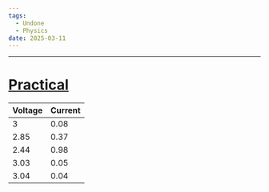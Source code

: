 ```yaml
---
tags:
  - Undone
  - Physics
date: 2025-03-11
---
```

---  
# <u><b>Practical</b></u>  
  
| Voltage | Current |  
| ------- | ------- |  
| 3       | 0.08    |  
| 2.85    | 0.37    |  
| 2.44    | 0.98    |  
| 3.03    | 0.05    |  
| 3.04    | 0.04    |  
